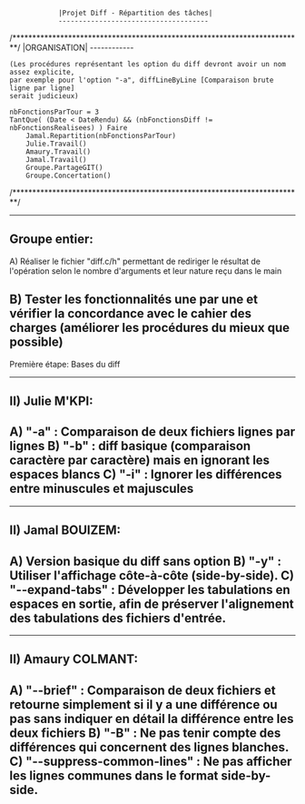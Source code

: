 				|Projet Diff - Répartition des tâches|
				-------------------------------------

/*************************************************************************/
								|ORGANISATION|
								 ------------
	
	(Les procédures représentant les option du diff devront avoir un nom assez explicite,
	par exemple pour l'option "-a", diffLineByLine [Comparaison brute ligne par ligne] 
	serait judicieux)
	
	nbFonctionsParTour = 3
	TantQue( (Date < DateRendu) && (nbFonctionsDiff != nbFonctionsRealisees) ) Faire
		Jamal.Repartition(nbFonctionsParTour)
		Julie.Travail()
		Amaury.Travail()
		Jamal.Travail()
		Groupe.PartageGIT()
		Groupe.Concertation()

/*************************************************************************/

--------------------------------------------------------------------------
Groupe entier:
----------------
A) Réaliser le fichier "diff.c/h" permettant de rediriger le résultat
de l'opération selon le nombre d'arguments et leur nature reçu dans 
le main

B) Tester les fonctionnalités une par une et vérifier la concordance
avec le cahier des charges (améliorer les procédures du mieux que possible)
--------------------------------------------------------------------------

Première étape: Bases du diff

--------------------------------------------------------------------------
II) Julie M'KPI:
----------------
A) "-a" : Comparaison de deux fichiers lignes par lignes
B) "-b" : diff basique (comparaison caractère par caractère) mais en ignorant les espaces blancs
C) "-i" : Ignorer les différences entre minuscules et majuscules
--------------------------------------------------------------------------

--------------------------------------------------------------------------
II) Jamal BOUIZEM:
----------------
A) Version basique du diff sans option
B) "-y" : Utiliser l'affichage côte-à-côte (side-by-side).
C) "--expand-tabs" : Développer les tabulations en espaces en sortie, afin de préserver l'alignement des tabulations des fichiers d'entrée.
--------------------------------------------------------------------------


--------------------------------------------------------------------------
II) Amaury COLMANT:
----------------
A) "--brief" : Comparaison de deux fichiers et retourne simplement si il y a une différence ou pas
sans indiquer en détail la différence entre les deux fichiers
B) "-B" : Ne pas tenir compte des différences qui concernent des lignes blanches.
C) "--suppress-common-lines" : Ne pas afficher les lignes communes dans le format side-by-side.
--------------------------------------------------------------------------
